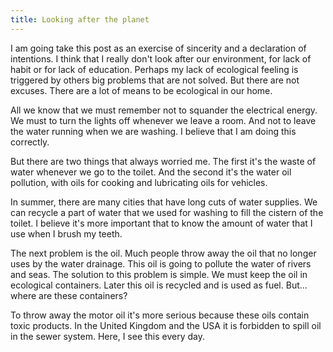 ```yaml
---
title: Looking after the planet
---
```

I am going take this post as an exercise of sincerity and a declaration of intentions. I think that I really don't look after our environment, for lack of habit or for lack of education. Perhaps my lack of ecological feeling is triggered by others big problems that are not solved. But there are not excuses. There are a lot of means to be ecological in our home.  
  
All we know that we must remember not to squander the electrical energy. We must to turn the lights off whenever we leave a room. And not to leave the water running when we are washing. I believe that I am doing this correctly.  
  
But there are two things that always worried me. The first it's the waste of water whenever we go to the toilet. And the second it's the water oil pollution, with oils for cooking and lubricating oils for vehicles.  
  
In summer, there are many cities that have long cuts of water supplies. We can recycle a part of water that we used for washing to fill the cistern of the toilet. I believe it's more important that to know the amount of water that I use when I brush my teeth.  
  
The next problem is the oil. Much people throw away the oil that no longer uses by the water drainage. This oil is going to pollute the water of rivers and seas. The solution to this problem is simple. We must keep the oil in ecological containers. Later this oil is recycled and is used as fuel. But... where are these containers?  
  
To throw away the motor oil it's more serious because these oils contain toxic products. In the United Kingdom and the USA it is forbidden to spill oil in the sewer system. Here, I see this every day.

